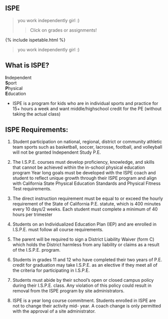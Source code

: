 ## ISPE
> you work independently girl :)
>> Click on grades or assignments!

{% include ispetable.html %}

> you work independently girl :)

## What is ISPE?
**I**ndependent <br>
**S**port <br>
**P**hysical <br>
**E**ducation <br>

- ISPE is a program for kids who are in individual sports and practice for 15+ hours a week and want middle/highschool credit for the PE (without taking the actual class)


## ISPE Requirements:

1. Student participation on national, regional, district or community athletic team sports such as basketball, soccer, lacrosse, football, and volleyball will not be granted Independent Study P.E.

2. The I.S.P.E. courses must develop proficiency, knowledge, and skills that cannot be achieved within the in-school physical education program Year long goals must be developed with the ISPE coach and student to reflect unique growth through their ISPE program and align with California State Physical Education Standards and Physical Fitness Test requirements.

3. The direct instruction requirement must be equal to or exceed the hourly requirement of the State of California P.E. statute, which is 400 minutes every 10 days/2 weeks. Each student must complete a minimum of 40 hours per trimester

4. Students on an Individualized Education Plan (IEP) and are enrolled in I.S.P.E. must follow all course
requirements.

5. The parent will be required to sign a District Liability Waiver (form C) which holds the District harmless
from any liability or claims as a result of the I.S.P.E. program.

6. Students in grades 11 and 12 who have completed their two years of P.E. credit for graduation may
take I.S.P.E. as an elective if they meet all of the criteria for participating in I.S.P.E.

7. Students must abide by their school’s open or closed campus policy during their I.S.P.E. class. Any
violation of this policy could result in removal from the ISPE program by site administrators.

8. ISPE is a year long course commitment. Students enrolled in ISPE are not to change their activity mid-
year. A coach change is only permitted with the approval of a site administrator.


